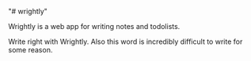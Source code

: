 "# wrightly" 

Wrightly is a web app for writing notes and todolists.

Write right with Wrightly.
Also this word is incredibly difficult to write for some reason.
